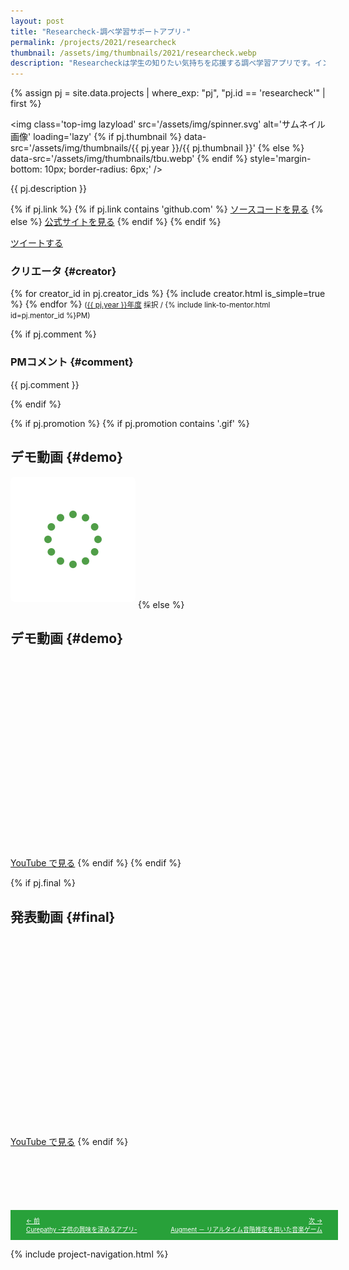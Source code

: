 ```yaml
---
layout: post
title: "Researcheck-調べ学習サポートアプリ-"
permalink: /projects/2021/researcheck
thumbnail: /assets/img/thumbnails/2021/researcheck.webp
description: "Researcheckは学生の知りたい気持ちを応援する調べ学習アプリです。インターネットには信憑性が低い情報や芸能ニュースによる検索結果の汚染、情報の偏りなどの問題がありますResearcheckは、調べ学習に不適切な情報を警告、除外し対義語を挿入して検索結果の中立性を保ちます。"
---
```


{% assign pj = site.data.projects | where_exp: "pj", "pj.id == 'researcheck'" | first %}

<img class='top-img lazyload' src='/assets/img/spinner.svg' alt='サムネイル画像' loading='lazy'
{% if pj.thumbnail %}    data-src='/assets/img/thumbnails/{{ pj.year }}/{{ pj.thumbnail }}'
{% else %}               data-src='/assets/img/thumbnails/tbu.webp'
{% endif %}                 style='margin-bottom: 10px; border-radius: 6px;' />

{{ pj.description }}

<div class='flex'>
  {% if pj.link %}
    {% if pj.link contains 'github.com' %}
       <a href='{{ pj.link }}' target='_blank' class='button'>ソースコードを見る</a>
    {% else %}
       <a href='{{ pj.link }}' target='_blank' class='button'>公式サイトを見る</a>
    {% endif %}
  {% endif %}

  <a href="https://twitter.com/intent/tweet?text={{ pj.title }}&via=MitouJr&hashtags=未踏ジュニア{% if pj.hashtags %},{{ pj.hashtags | join: ','}}{% endif %}&related=MitouJr&lang=jp&url={{ site.url }}/projects/{{ pj.year }}/{{ pj.id }}" class="button" target="_blank" rel="noopener">ツイートする</a>
</div>

### クリエータ {#creator}
<p>
  {% for creator_id in pj.creator_ids %}
    {% include creator.html is_simple=true %}
  {% endfor %}
  <small>(<a href='/projects/{{ pj.year }}'>{{ pj.year }}年度</a> 採択 / {% include link-to-mentor.html id=pj.mentor_id %}PM)</small>
</p>

{% if pj.comment %}
### PMコメント {#comment}
<p class="project-comment">{{ pj.comment }}</p>
{% endif %}

{% if pj.promotion %}
{% if pj.promotion contains '.gif' %}
## デモ動画 {#demo}
<img class='top-img lazyload' src='/assets/img/spinner.svg' alt='デモ動画 (Gif)'
     data-src='/assets/img/thumbnails/{{ pj.year }}/{{ pj.promotion }}' loading='lazy'
     style='margin-bottom: 10px; border-radius: 6px;' />
{% else %}
## デモ動画 {#demo}
<div class="youtube">
  <iframe width="560" height="315" class="lazyload" data-src="https://www.youtube.com/embed/{{ pj.promotion }}?rel=0" frameborder="0" allowfullscreen=""></iframe>
</div>
<a href="https://youtu.be/{{ pj.promotion }}" target="_blank" rel="noopener" class="button">YouTube で見る</a>
{% endif %}
{% endif %}

{% if pj.final %}
## 発表動画 {#final}
<div class="youtube">
  <iframe width="560" height="315" class="lazyload" data-src="https://www.youtube.com/embed/{{ pj.final }}?rel=0{% if pj.final_start %}&start={{ pj.final_start }}{% endif %}" frameborder="0" allow="accelerometer; autoplay; clipboard-write; encrypted-media; gyroscope; picture-in-picture" allowfullscreen=""></iframe>
</div>
<a href="https://youtu.be/{{ pj.final }}{% if pj.final_start %}?t={{ pj.final_start }}{% endif %}" target="_blank" rel="noopener" class="button">YouTube で見る</a>
{% endif %}

<style type="text/css">
  .prev { display: table-cell; color: white; text-align: left;   }
  .toc  { display: table-cell; color: white; text-align: center; }
  .next { display: table-cell; color: white; text-align: right;  }
  .nav a:link, .nav a:visited { color: white; }
</style>
<div style="display: table; border-collapse: separate; border-spacing: 15px 0; font-size: 70%; width: 100%; padding: 10px 10px; margin-top: 100px; background-color: rgb(40, 161, 58);">
  <p class="nav prev"><a href='curepathy'>&larr; 前<br>
    Curepathy -子供の興味を深めるアプリ-</a></p>
  <p class="nav next"><a href='augment'>次 &rarr;<br>
    Augment － リアルタイム音階推定を用いた音楽ゲーム</a></p>
</div>

{% include project-navigation.html %}
